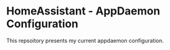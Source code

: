 # HomeAssistant - AppDaemon Configuration

This repsoitory presents my current appdaemon configuration.

